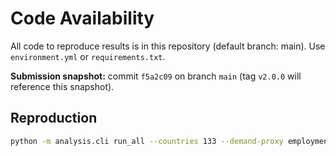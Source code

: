 # Code Availability

All code to reproduce results is in this repository (default branch: main). Use `environment.yml` or `requirements.txt`.

**Submission snapshot:** commit `f5a2c09` on branch `main` (tag `v2.0.0` will reference this snapshot).

## Reproduction
```bash
python -m analysis.cli run_all --countries 133 --demand-proxy employment --robustness cosine,emd --seed 2025
